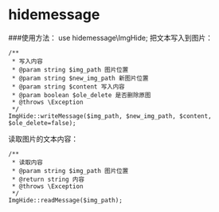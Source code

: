 # hidemessage
###使用方法：
use hidemessage\ImgHide;
把文本写入到图片：
```
/**
 * 写入内容
 * @param string $img_path 图片位置
 * @param string $new_img_path 新图片位置
 * @param string $content 写入内容
 * @param boolean $ole_delete 是否删除原图
 * @throws \Exception
 */
ImgHide::writeMessage($img_path, $new_img_path, $content, $ole_delete=false);
```


读取图片的文本内容：
```
/**
 * 读取内容
 * @param string $img_path 图片位置
 * @return string 内容
 * @throws \Exception
 */
ImgHide::readMessage($img_path);
```